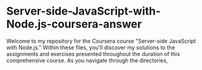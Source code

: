 # Server-side-JavaScript-with-Node.js-coursera-answer
Welcome to my repository for the Coursera course "Server-side JavaScript with Node.js." Within these files, you'll discover my solutions to the assignments and exercises presented throughout the duration of this comprehensive course. As you navigate through the directories, 
